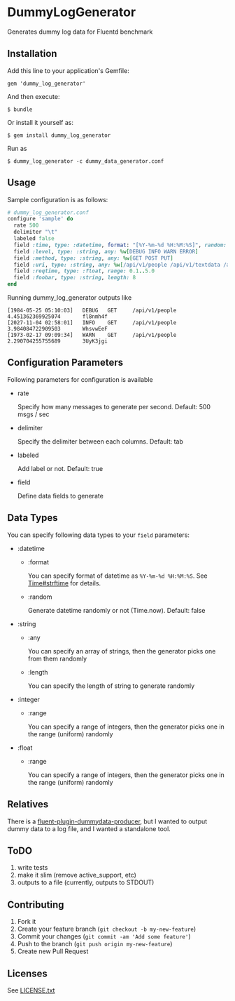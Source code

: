 # DummyLogGenerator

Generates dummy log data for Fluentd benchmark 

## Installation

Add this line to your application's Gemfile:

    gem 'dummy_log_generator'

And then execute:

    $ bundle

Or install it yourself as:

    $ gem install dummy_log_generator

Run as

    $ dummy_log_generator -c dummy_data_generator.conf

## Usage

Sample configuration is as follows:

```ruby
# dummy_log_generator.conf
configure 'sample' do
  rate 500
  delimiter "\t"
  labeled false
  field :time, type: :datetime, format: "[%Y-%m-%d %H:%M:%S]", random: true
  field :level, type: :string, any: %w[DEBUG INFO WARN ERROR]
  field :method, type: :string, any: %w[GET POST PUT]
  field :uri, type: :string, any: %w[/api/v1/people /api/v1/textdata /api/v1/messages]
  field :reqtime, type: :float, range: 0.1..5.0
  field :foobar, type: :string, length: 8
end 
```

Running dummy_log_generator outputs like

```
[1984-05-25 05:10:03]   DEBUG   GET     /api/v1/people  4.451362369925074       fl8nmh4f
[2027-11-04 02:58:01]   INFO    GET     /api/v1/people  3.984084722909503       WhsvwEeF
[1973-02-17 09:09:34]   WARN    GET     /api/v1/people  2.290704255755689       3UyK3jgi
```

## Configuration Parameters

Following parameters for configuration is available

* rate

    Specify how many messages to generate per second. Default: 500 msgs / sec

* delimiter

    Specify the delimiter between each columns. Default: tab

* labeled

    Add label or not. Default: true

* field

    Define data fields to generate

## Data Types

You can specify following data types to your `field` parameters:

* :datetime

  * :format

    You can specify format of datetime as `%Y-%m-%d %H:%M:%S`. See [Time#strftime](http://www.ruby-doc.org/core-2.0.0/Time.html#method-i-strftime) for details. 

  * :random

    Generate datetime randomly or not (Time.now). Default: false

* :string

  * :any

    You can specify an array of strings, then the generator picks one from them randomly

  * :length

    You can specify the length of string to generate randomly

* :integer

  * :range

    You can specify a range of integers, then the generator picks one in the range (uniform) randomly

* :float

  * :range

    You can specify a range of integers, then the generator picks one in the range (uniform) randomly

## Relatives

There is a [fluent-plugin-dummydata-producer](https://github.com/tagomoris/fluent-plugin-dummydata-producer), but I wanted to output dummy data to a log file, and I wanted a standalone tool.

## ToDO

1. write tests
2. make it slim (remove active_support, etc)
3. outputs to a file (currently, outputs to STDOUT)

## Contributing

1. Fork it
2. Create your feature branch (`git checkout -b my-new-feature`)
3. Commit your changes (`git commit -am 'Add some feature'`)
4. Push to the branch (`git push origin my-new-feature`)
5. Create new Pull Request

## Licenses

See [LICENSE.txt](LICENSE.txt)

